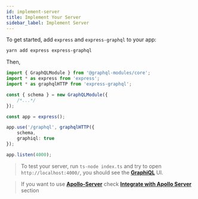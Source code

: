 ```yaml
---
id: implement-server
title: Implement Your Server
sidebar_label: Implement Server
---
```


To get started, add `express` and `express-graphql` to your app:

```bash
yarn add express express-graphql
```

Then, 

```typescript
import { GraphQLModule } from '@graphql-modules/core';
import * as express from 'express';
import * as graphqlHTTP from 'express-graphql';

const { schema } = new GraphQLModule({
    /*...*/
});

const app = express();

app.use('/graphql', graphqlHTTP({
    schema,
    graphiql: true
});

app.listen(4000);
```

> To test your server, run `ts-node index.ts` and try to open `http://localhost:4000/`, you should see the **[GraphiQL](https://github.com/graphql/graphiql)** UI.

> If you want to use **[Apollo-Server](https://www.apollographql.com/docs/apollo-server/getting-started.html)** check **[Integrate with Apollo Server](/docs/recipes/apollo-server)** section